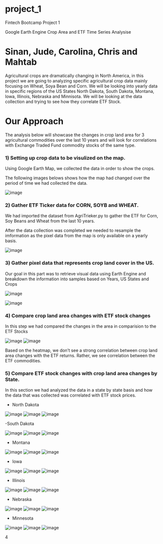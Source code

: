 # project_1
Fintech Bootcamp Project 1

Google Earth Engine Crop Area and ETF Time Series Analysise

# Sinan, Jude, Carolina, Chris and Mahtab

Agricultural crops are dramatically changing in North America, in this project we are going to analyzing specific agricultural crop data mainly focusing on Wheat, Soya Bean and Corn. We will be looking into yearly data in specific regions of the US States North Dakota, South Dakota, Montana, Iowa, Illinois, Nebraska and Minnisota. We will be looking at the data collection and trying to see how they correlate ETF Stock.

# Our Approach

The analysis below will showcase the changes in crop land area for 3 agricultural commodities over the last 10 years and will look for correlations with Exchange Traded Fund commodity stocks of the same type.

### 1) Setting up crop data to be visulized on the map.

Using Google Earth Map, we collected the data in order to show the crops.

The following images belows shows how the map had changed over the period of time we had collected the data.

![image](images/1_Google_Map.png)

### 2) Gather ETF Ticker data for CORN, SOYB and WHEAT.

We had imported the dataset from AgriTrieker.py to gather the ETF for Corn, Soy Beans and Wheat from the last 10 years. 

After the data collection was completed we needed to resample the imformation as the pixel data from the map is only available on a yearly basis.

![image](images/2_Google_PctChange.png)

### 3) Gather pixel data that represents crop land cover in the US.

Our goal in this part was to retrieve visual data using Earth Engine and breakdown the information into samples based on Years, US States and Crops 

![image](images/3_Google_CropArea.png)

![image](images/4_Google_CropArea_PctChange.png)

### 4) Compare crop land area changes with ETF stock changes

In this step we had compared the changes in the area in comparision to the ETF Stocks

![image](images/5_Google_Combined_PctChange.png)
![image](images/6_Google_Combined_Correlation.png)

Based on the heatmap, we don’t see a strong correlation between crop land area changes with the ETF returns. Rather, we see correlation between the ETF commodities.

### 5) Compare ETF stock changes with crop land area changes by State.

In this section we had analyzed the data in a state by state basis and how the data that was collected was correlated with ETF stock prices. 

- North Dakota

![image](images/7_Google_CropArea_ND.png)
![image](images/8_Google_Combined_PctChange_ND.png)
![image](images/9_Google_Combined_Correlation_ND.png)

-South Dakota

![image](images/10_Google_CropArea_SD.png)
![image](images/11_Google_Combined_PctChange_SD.png)
![image](images/12_Google_Combined_Correlation_SD.png)

- Montana

![image](images/13_Google_CropArea_MT.png)
![image](images/14_Google_Combined_PctChange_MT.png)
![image](images/15_Google_Combined_Correlation_MT.png)

- Iowa

![image](images/16_Google_CropArea_IA.png)
![image](images/17_Google_Combined_PctChange_IA.png)
![image](images/18_Google_Combined_Correlation_IA.png)

- Illinois

![image](images/19_Google_CropArea_IL.png)
![image](images/20_Google_Combined_PctChange_IL.png)
![image](images/21_Google_Combined_Correlation_IL.png)

- Nebraska

![image](images/22_Google_CropArea_NE.png)
![image](images/23_Google_Combined_PctChange_NE.png)
![image](images/24_Google_Combined_Correlation_NE.png)

- Minnesota

![image](images/25_Google_CropArea_MN.png)
![image](images/26_Google_Combined_PctChange_MN.png)
![image](images/27_Google_Combined_Correlation_MN.png)

4